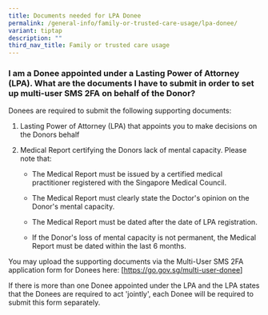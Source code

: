 ```yaml
---
title: Documents needed for LPA Donee
permalink: /general-info/family-or-trusted-care-usage/lpa-donee/
variant: tiptap
description: ""
third_nav_title: Family or trusted care usage
---
```

<h3>I am a Donee appointed under a Lasting Power of Attorney (LPA). What are the documents I have to submit in order to set up multi-user SMS 2FA on behalf of the Donor?</h3>
<p>Donees are required to submit the following supporting documents:</p>
<ol data-tight="true" class="tight">
<li>
<p>Lasting Power of Attorney (LPA) that appoints you to make decisions on
the Donors behalf&nbsp;</p>
</li>
<li>
<p>Medical Report certifying the Donors lack of mental capacity. Please note
that:</p>
<ul data-tight="true" class="tight">
<li>
<p>The Medical Report must be issued by a certified medical practitioner
registered with the Singapore Medical Council.&nbsp;&nbsp;</p>
</li>
<li>
<p>The Medical Report must clearly state the Doctor's opinion on the Donor's
mental capacity.&nbsp;&nbsp;</p>
</li>
<li>
<p>The Medical Report must be dated after the date of LPA registration.&nbsp;</p>
</li>
<li>
<p>If the Donor's loss of mental capacity is not permanent, the Medical Report
must be dated within the last 6 months.</p>
</li>
</ul>
</li>
</ol>
<p>You may upload the supporting documents via the Multi-User SMS 2FA application
form for Donees here: [<a href="https://go.gov.sg/multi-user-donee" rel="noopener noreferrer nofollow" target="_blank"><u>https://go.gov.sg/multi-user-donee</u></a>]</p>
<p>If there is more than one Donee appointed under the LPA and the LPA states
that the Donees are required to act 'jointly', each Donee will be required
to submit this form separately.</p>
<p></p>
